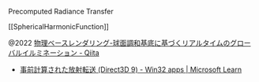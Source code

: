 Precomputed Radiance Transfer

[[SphericalHarmonicFunction]]

@2022 [物理ベースレンダリング-球面調和基底に基づくリアルタイムのグローバルイルミネーション - Qiita](https://qiita.com/UWATechnology/items/d7b8a03961b63a3570bb)

- [事前計算された放射転送 (Direct3D 9) - Win32 apps | Microsoft Learn](https://learn.microsoft.com/ja-jp/windows/win32/direct3d9/precomputed-radiance-transfer)
